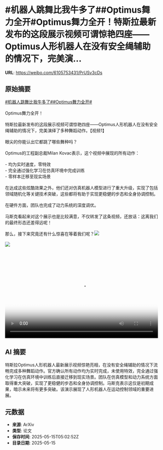# #机器人跳舞比我牛多了##Optimus舞力全开#Optimus舞力全开！特斯拉最新发布的这段展示视频可谓惊艳四座——Optimus人形机器人在没有安全绳辅助的情况下，完美演...

**URL**: https://weibo.com/6105753431/PrUSv3cDs

## 原始摘要

<a href="https://m.weibo.cn/search?containerid=231522type%3D1%26t%3D10%26q%3D%23%E6%9C%BA%E5%99%A8%E4%BA%BA%E8%B7%B3%E8%88%9E%E6%AF%94%E6%88%91%E7%89%9B%E5%A4%9A%E4%BA%86%23&amp;extparam=%23%E6%9C%BA%E5%99%A8%E4%BA%BA%E8%B7%B3%E8%88%9E%E6%AF%94%E6%88%91%E7%89%9B%E5%A4%9A%E4%BA%86%23" data-hide=""><span class="surl-text">#机器人跳舞比我牛多了#</span></a><a href="https://m.weibo.cn/search?containerid=231522type%3D1%26t%3D10%26q%3D%23Optimus%E8%88%9E%E5%8A%9B%E5%85%A8%E5%BC%80%23&amp;extparam=%23Optimus%E8%88%9E%E5%8A%9B%E5%85%A8%E5%BC%80%23" data-hide=""><span class="surl-text">#Optimus舞力全开#</span></a><br><br>Optimus舞力全开！<br><br>特斯拉最新发布的这段展示视频可谓惊艳四座——Optimus人形机器人在没有安全绳辅助的情况下，完美演绎了多种舞蹈动作。【视频1】<br><br>眼尖的你能认出它都跳了哪些舞种吗？<br><br>Optimus的工程副总裁Milan Kovac表示，这个视频中展现的所有动作：<br><br>- 均为实时速度，零特效<br>- 完全通过强化学习在仿真环境中完成训练<br>- 零样本迁移至现实场景<br><br>在达成这些炫酷效果之外，他们还对仿真机器人模型进行了重大升级，实现了包括领域随机化等关键技术突破，这些都将有助于实现更稳健的步态和全身协调控制。<br><br>在硬件方面，团队也完成了动力系统的深度调优。<br><br>马斯克看起来对这个展示也是比较满意，不仅转发了这条视频，还放话：这离我们的最终形态还差得远呢！<br><br>那么，接下来究竟还有什么惊喜在等着我们呢？<img style="" src="https://tvax1.sinaimg.cn/large/006Fd7o3ly1i1g1fqio6aj30u01hcwh8.jpg" referrerpolicy="no-referrer"><br><br><img style="" src="https://tvax1.sinaimg.cn/large/006Fd7o3gy1i1g1eofyp1j30ta0xu48b.jpg" referrerpolicy="no-referrer"><br><br><br clear="both"><div style="clear: both"></div><video controls="controls" poster="https://tvax2.sinaimg.cn/orj480/006Fd7o3ly1i1g1fqmz1ej30u01hcwh8.jpg" style="width: 100%"><source src="https://f.video.weibocdn.com/o0/w9qh1aSplx08og9KFzS801041200lqlV0E010.mp4?label=mp4_720p&amp;template=720x1280.24.0&amp;ori=0&amp;ps=1CwnkDw1GXwCQx&amp;Expires=1747288892&amp;ssig=CFHaG5D1J%2B&amp;KID=unistore,video"><source src="https://f.video.weibocdn.com/o0/rO0adnDKlx08og9KZE7m01041200dDTs0E010.mp4?label=mp4_hd&amp;template=540x960.24.0&amp;ori=0&amp;ps=1CwnkDw1GXwCQx&amp;Expires=1747288892&amp;ssig=%2FP8Von1ppk&amp;KID=unistore,video"><source src="https://f.video.weibocdn.com/o0/NxYDaXvQlx08og9JwY5i01041200781g0E010.mp4?label=mp4_ld&amp;template=360x640.24.0&amp;ori=0&amp;ps=1CwnkDw1GXwCQx&amp;Expires=1747288892&amp;ssig=I9kCPFLG0Q&amp;KID=unistore,video"><p>视频无法显示，请前往<a href="https://video.weibo.com/show?fid=1034%3A5166534503628865" target="_blank" rel="noopener noreferrer">微博视频</a>观看。</p></video>

## AI 摘要

特斯拉Optimus人形机器人最新展示视频惊艳亮相，在没有安全绳辅助的情况下流畅完成多种舞蹈动作。官方确认所有动作均为实时完成，未使用特效，完全通过强化学习在仿真环境中训练后直接迁移到现实场景。团队在仿真模型和动力系统方面取得重大突破，实现了更稳健的步态和全身协调控制。马斯克表示这仅是初期成果，暗示未来将有更多突破。该演示展现了人形机器人在运动控制领域的重要进展。

## 元数据

- **来源**: ArXiv
- **类型**: 论文
- **保存时间**: 2025-05-15T05:02:52Z
- **目录日期**: 2025-05-15
